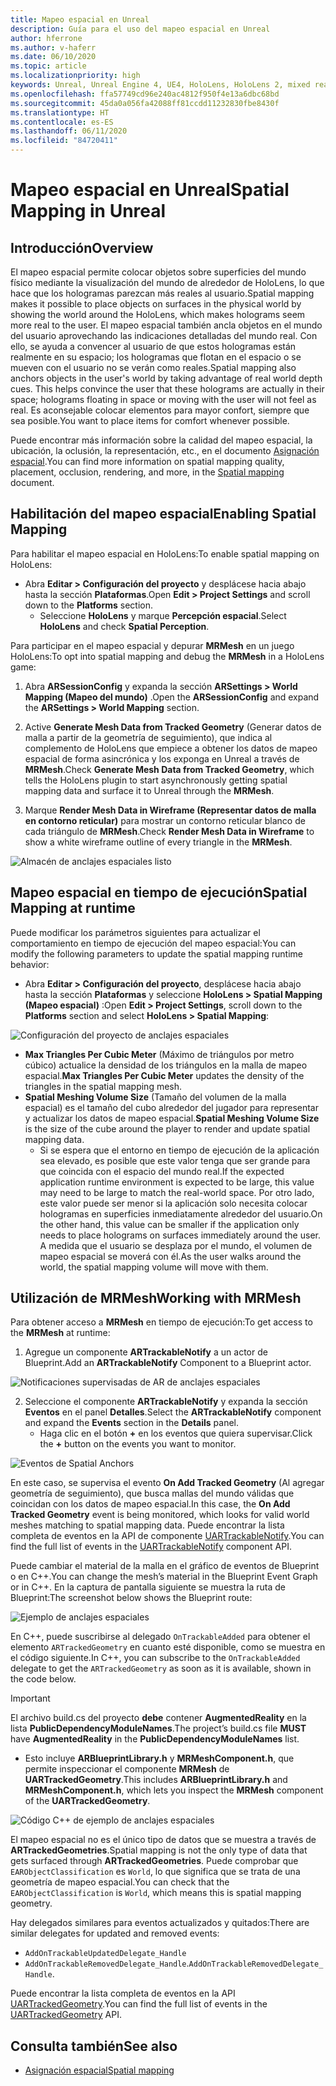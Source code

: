 ```yaml
---
title: Mapeo espacial en Unreal
description: Guía para el uso del mapeo espacial en Unreal
author: hferrone
ms.author: v-haferr
ms.date: 06/10/2020
ms.topic: article
ms.localizationpriority: high
keywords: Unreal, Unreal Engine 4, UE4, HoloLens, HoloLens 2, mixed reality, development, features, documentation, guides, holograms, spatial mapping
ms.openlocfilehash: ffa57749cd96e240ac4812f950f4e13a6dbc68bd
ms.sourcegitcommit: 45da0a056fa42088ff81ccdd11232830fbe8430f
ms.translationtype: HT
ms.contentlocale: es-ES
ms.lasthandoff: 06/11/2020
ms.locfileid: "84720411"
---
```

# <a name="spatial-mapping-in-unreal"></a><span data-ttu-id="3b58b-104">Mapeo espacial en Unreal</span><span class="sxs-lookup"><span data-stu-id="3b58b-104">Spatial Mapping in Unreal</span></span>

## <a name="overview"></a><span data-ttu-id="3b58b-105">Introducción</span><span class="sxs-lookup"><span data-stu-id="3b58b-105">Overview</span></span>
<span data-ttu-id="3b58b-106">El mapeo espacial permite colocar objetos sobre superficies del mundo físico mediante la visualización del mundo de alrededor de HoloLens, lo que hace que los hologramas parezcan más reales al usuario.</span><span class="sxs-lookup"><span data-stu-id="3b58b-106">Spatial mapping makes it possible to place objects on surfaces in the physical world by showing the world around the HoloLens, which makes holograms seem more real to the user.</span></span> <span data-ttu-id="3b58b-107">El mapeo espacial también ancla objetos en el mundo del usuario aprovechando las indicaciones detalladas del mundo real. Con ello, se ayuda a convencer al usuario de que estos hologramas están realmente en su espacio; los hologramas que flotan en el espacio o se mueven con el usuario no se verán como reales.</span><span class="sxs-lookup"><span data-stu-id="3b58b-107">Spatial mapping also anchors objects in the user's world by taking advantage of real world depth cues. This helps convince the user that these holograms are actually in their space; holograms floating in space or moving with the user will not feel as real.</span></span> <span data-ttu-id="3b58b-108">Es aconsejable colocar elementos para mayor confort, siempre que sea posible.</span><span class="sxs-lookup"><span data-stu-id="3b58b-108">You want to place items for comfort whenever possible.</span></span>

<span data-ttu-id="3b58b-109">Puede encontrar más información sobre la calidad del mapeo espacial, la ubicación, la oclusión, la representación, etc., en el documento [Asignación espacial](spatial-mapping.md).</span><span class="sxs-lookup"><span data-stu-id="3b58b-109">You can find more information on spatial mapping quality, placement, occlusion, rendering, and more, in the [Spatial mapping](spatial-mapping.md) document.</span></span>

## <a name="enabling-spatial-mapping"></a><span data-ttu-id="3b58b-110">Habilitación del mapeo espacial</span><span class="sxs-lookup"><span data-stu-id="3b58b-110">Enabling Spatial Mapping</span></span>

<span data-ttu-id="3b58b-111">Para habilitar el mapeo espacial en HoloLens:</span><span class="sxs-lookup"><span data-stu-id="3b58b-111">To enable spatial mapping on HoloLens:</span></span>
- <span data-ttu-id="3b58b-112">Abra **Editar > Configuración del proyecto** y desplácese hacia abajo hasta la sección **Plataformas**.</span><span class="sxs-lookup"><span data-stu-id="3b58b-112">Open **Edit > Project Settings** and scroll down to the **Platforms** section.</span></span>    
    + <span data-ttu-id="3b58b-113">Seleccione **HoloLens** y marque **Percepción espacial**.</span><span class="sxs-lookup"><span data-stu-id="3b58b-113">Select **HoloLens** and check **Spatial Perception**.</span></span>

<span data-ttu-id="3b58b-114">Para participar en el mapeo espacial y depurar **MRMesh** en un juego HoloLens:</span><span class="sxs-lookup"><span data-stu-id="3b58b-114">To opt into spatial mapping and debug the **MRMesh** in a HoloLens game:</span></span>
1. <span data-ttu-id="3b58b-115">Abra **ARSessionConfig** y expanda la sección **ARSettings > World Mapping (Mapeo del mundo)** .</span><span class="sxs-lookup"><span data-stu-id="3b58b-115">Open the **ARSessionConfig** and expand the **ARSettings > World Mapping** section.</span></span> 

2. <span data-ttu-id="3b58b-116">Active **Generate Mesh Data from Tracked Geometry** (Generar datos de malla a partir de la geometría de seguimiento), que indica al complemento de HoloLens que empiece a obtener los datos de mapeo espacial de forma asincrónica y los exponga en Unreal a través de **MRMesh**.</span><span class="sxs-lookup"><span data-stu-id="3b58b-116">Check **Generate Mesh Data from Tracked Geometry**, which tells the HoloLens plugin to start asynchronously getting spatial mapping data and surface it to Unreal through the **MRMesh**.</span></span> 
3. <span data-ttu-id="3b58b-117">Marque **Render Mesh Data in Wireframe (Representar datos de malla en contorno reticular)** para mostrar un contorno reticular blanco de cada triángulo de **MRMesh**.</span><span class="sxs-lookup"><span data-stu-id="3b58b-117">Check **Render Mesh Data in Wireframe** to show a white wireframe outline of every triangle in the **MRMesh**.</span></span> 

![Almacén de anclajes espaciales listo](images/unreal-spatialmapping-arsettings.PNG)


## <a name="spatial-mapping-at-runtime"></a><span data-ttu-id="3b58b-119">Mapeo espacial en tiempo de ejecución</span><span class="sxs-lookup"><span data-stu-id="3b58b-119">Spatial Mapping at runtime</span></span>
<span data-ttu-id="3b58b-120">Puede modificar los parámetros siguientes para actualizar el comportamiento en tiempo de ejecución del mapeo espacial:</span><span class="sxs-lookup"><span data-stu-id="3b58b-120">You can modify the following parameters to update the spatial mapping runtime behavior:</span></span>

- <span data-ttu-id="3b58b-121">Abra **Editar > Configuración del proyecto**, desplácese hacia abajo hasta la sección **Plataformas** y seleccione **HoloLens > Spatial Mapping (Mapeo espacial)** :</span><span class="sxs-lookup"><span data-stu-id="3b58b-121">Open **Edit > Project Settings**, scroll down to the **Platforms** section and select **HoloLens > Spatial Mapping**:</span></span> 

![Configuración del proyecto de anclajes espaciales](images/unreal-spatialmapping-projectsettings.PNG)

- <span data-ttu-id="3b58b-123">**Max Triangles Per Cubic Meter** (Máximo de triángulos por metro cúbico) actualice la densidad de los triángulos en la malla de mapeo espacial.</span><span class="sxs-lookup"><span data-stu-id="3b58b-123">**Max Triangles Per Cubic Meter** updates the density of the triangles in the spatial mapping mesh.</span></span>  
- <span data-ttu-id="3b58b-124">**Spatial Meshing Volume Size** (Tamaño del volumen de la malla espacial) es el tamaño del cubo alrededor del jugador para representar y actualizar los datos de mapeo espacial.</span><span class="sxs-lookup"><span data-stu-id="3b58b-124">**Spatial Meshing Volume Size** is the size of the cube around the player to render and update spatial mapping data.</span></span>  
    + <span data-ttu-id="3b58b-125">Si se espera que el entorno en tiempo de ejecución de la aplicación sea elevado, es posible que este valor tenga que ser grande para que coincida con el espacio del mundo real.</span><span class="sxs-lookup"><span data-stu-id="3b58b-125">If the expected application runtime environment is expected to be large, this value may need to be large to match the real-world space.</span></span>  <span data-ttu-id="3b58b-126">Por otro lado, este valor puede ser menor si la aplicación solo necesita colocar hologramas en superficies inmediatamente alrededor del usuario.</span><span class="sxs-lookup"><span data-stu-id="3b58b-126">On the other hand, this value can be smaller if the application only needs to place holograms on surfaces immediately around the user.</span></span> <span data-ttu-id="3b58b-127">A medida que el usuario se desplaza por el mundo, el volumen de mapeo espacial se moverá con él.</span><span class="sxs-lookup"><span data-stu-id="3b58b-127">As the user walks around the world, the spatial mapping volume will move with them.</span></span> 

## <a name="working-with-mrmesh"></a><span data-ttu-id="3b58b-128">Utilización de MRMesh</span><span class="sxs-lookup"><span data-stu-id="3b58b-128">Working with MRMesh</span></span>
<span data-ttu-id="3b58b-129">Para obtener acceso a **MRMesh** en tiempo de ejecución:</span><span class="sxs-lookup"><span data-stu-id="3b58b-129">To get access to the **MRMesh** at runtime:</span></span>
1. <span data-ttu-id="3b58b-130">Agregue un componente **ARTrackableNotify** a un actor de Blueprint.</span><span class="sxs-lookup"><span data-stu-id="3b58b-130">Add an **ARTrackableNotify** Component to a Blueprint actor.</span></span> 

![Notificaciones supervisadas de AR de anclajes espaciales](images/unreal-spatialmapping-artrackablenotify.PNG)

2. <span data-ttu-id="3b58b-132">Seleccione el componente **ARTrackableNotify** y expanda la sección **Eventos** en el panel **Detalles**.</span><span class="sxs-lookup"><span data-stu-id="3b58b-132">Select the **ARTrackableNotify** component and expand the **Events** section in the **Details** panel.</span></span> 
    - <span data-ttu-id="3b58b-133">Haga clic en el botón **+** en los eventos que quiera supervisar.</span><span class="sxs-lookup"><span data-stu-id="3b58b-133">Click the **+** button on the events you want to monitor.</span></span> 

![Eventos de Spatial Anchors](images/unreal-spatialmapping-events.PNG)

<span data-ttu-id="3b58b-135">En este caso, se supervisa el evento **On Add Tracked Geometry** (Al agregar geometría de seguimiento), que busca mallas del mundo válidas que coincidan con los datos de mapeo espacial.</span><span class="sxs-lookup"><span data-stu-id="3b58b-135">In this case, the **On Add Tracked Geometry** event is being monitored, which looks for valid world meshes matching to spatial mapping data.</span></span> <span data-ttu-id="3b58b-136">Puede encontrar la lista completa de eventos en la API de componente [UARTrackableNotify](https://docs.unrealengine.com/API/Runtime/AugmentedReality/UARTrackableNotifyComponent/index.html).</span><span class="sxs-lookup"><span data-stu-id="3b58b-136">You can find the full list of events in the [UARTrackableNotify](https://docs.unrealengine.com/API/Runtime/AugmentedReality/UARTrackableNotifyComponent/index.html) component API.</span></span> 

<span data-ttu-id="3b58b-137">Puede cambiar el material de la malla en el gráfico de eventos de Blueprint o en C++.</span><span class="sxs-lookup"><span data-stu-id="3b58b-137">You can change the mesh’s material in the Blueprint Event Graph or in C++.</span></span> <span data-ttu-id="3b58b-138">En la captura de pantalla siguiente se muestra la ruta de Blueprint:</span><span class="sxs-lookup"><span data-stu-id="3b58b-138">The screenshot below shows the Blueprint route:</span></span> 

![Ejemplo de anclajes espaciales](images/unreal-spatialmapping-example.PNG)

<span data-ttu-id="3b58b-140">En C++, puede suscribirse al delegado `OnTrackableAdded` para obtener el elemento `ARTrackedGeometry` en cuanto esté disponible, como se muestra en el código siguiente.</span><span class="sxs-lookup"><span data-stu-id="3b58b-140">In C++, you can subscribe to the `OnTrackableAdded` delegate to get the `ARTrackedGeometry` as soon as it is available, shown in the code below.</span></span> 

> [!IMPORTANT]
> <span data-ttu-id="3b58b-141">El archivo build.cs del proyecto **debe** contener **AugmentedReality** en la lista **PublicDependencyModuleNames**.</span><span class="sxs-lookup"><span data-stu-id="3b58b-141">The project’s build.cs file **MUST** have **AugmentedReality** in the **PublicDependencyModuleNames** list.</span></span>
> - <span data-ttu-id="3b58b-142">Esto incluye **ARBlueprintLibrary.h** y **MRMeshComponent.h**, que permite inspeccionar el componente **MRMesh** de **UARTrackedGeometry**.</span><span class="sxs-lookup"><span data-stu-id="3b58b-142">This includes **ARBlueprintLibrary.h** and **MRMeshComponent.h**, which lets you inspect the **MRMesh** component of the **UARTrackedGeometry**.</span></span> 

![Código C++ de ejemplo de anclajes espaciales](images/unreal-spatialmapping-examplecode.PNG)

<span data-ttu-id="3b58b-144">El mapeo espacial no es el único tipo de datos que se muestra a través de **ARTrackedGeometries**.</span><span class="sxs-lookup"><span data-stu-id="3b58b-144">Spatial mapping is not the only type of data that gets surfaced through **ARTrackedGeometries**.</span></span> <span data-ttu-id="3b58b-145">Puede comprobar que `EARObjectClassification` es `World`, lo que significa que se trata de una geometría de mapeo espacial.</span><span class="sxs-lookup"><span data-stu-id="3b58b-145">You can check that the `EARObjectClassification` is `World`, which means this is spatial mapping geometry.</span></span> 

<span data-ttu-id="3b58b-146">Hay delegados similares para eventos actualizados y quitados:</span><span class="sxs-lookup"><span data-stu-id="3b58b-146">There are similar delegates for updated and removed events:</span></span> 
- `AddOnTrackableUpdatedDelegate_Handle` 
- <span data-ttu-id="3b58b-147">`AddOnTrackableRemovedDelegate_Handle`.</span><span class="sxs-lookup"><span data-stu-id="3b58b-147">`AddOnTrackableRemovedDelegate_Handle`.</span></span> 

<span data-ttu-id="3b58b-148">Puede encontrar la lista completa de eventos en la API [UARTrackedGeometry](https://docs.unrealengine.com/API/Runtime/AugmentedReality/UARTrackedGeometry/index.html).</span><span class="sxs-lookup"><span data-stu-id="3b58b-148">You can find the full list of events in the [UARTrackedGeometry](https://docs.unrealengine.com/API/Runtime/AugmentedReality/UARTrackedGeometry/index.html) API.</span></span>

## <a name="see-also"></a><span data-ttu-id="3b58b-149">Consulta también</span><span class="sxs-lookup"><span data-stu-id="3b58b-149">See also</span></span>
* [<span data-ttu-id="3b58b-150">Asignación espacial</span><span class="sxs-lookup"><span data-stu-id="3b58b-150">Spatial mapping</span></span>](spatial-mapping.md)
